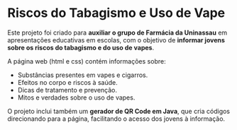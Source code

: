 # Riscos do Tabagismo e Uso de Vape

Este projeto foi criado para **auxiliar o grupo de Farmácia da Uninassau** em apresentações educativas em escolas, com o objetivo de **informar jovens sobre os riscos do tabagismo e do uso de vapes**.  

A página web (html e css) contém informações sobre:

- Substâncias presentes em vapes e cigarros.  
- Efeitos no corpo e riscos à saúde.  
- Dicas de tratamento e prevenção.  
- Mitos e verdades sobre o uso de vapes.  

O projeto inclui também um **gerador de QR Code em Java**, que cria códigos direcionando para a página, facilitando o acesso dos jovens à informação.
